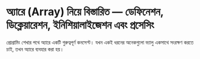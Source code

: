 # অ্যারে (Array) নিয়ে বিস্তারিত — ডেফিনেশন, ডিক্লেয়ারেশন, ইনিশিয়ালাইজেশন এবং প্রসেসিং

প্রোগ্রামিং শেখার পথে অ্যারে একটি গুরুত্বপূর্ণ কনসেপ্ট। যখন একই ধরনের অনেকগুলো ভ্যালু একসাথে সংরক্ষণ করতে চাই, তখন অ্যারে ব্যবহার করা হয়।